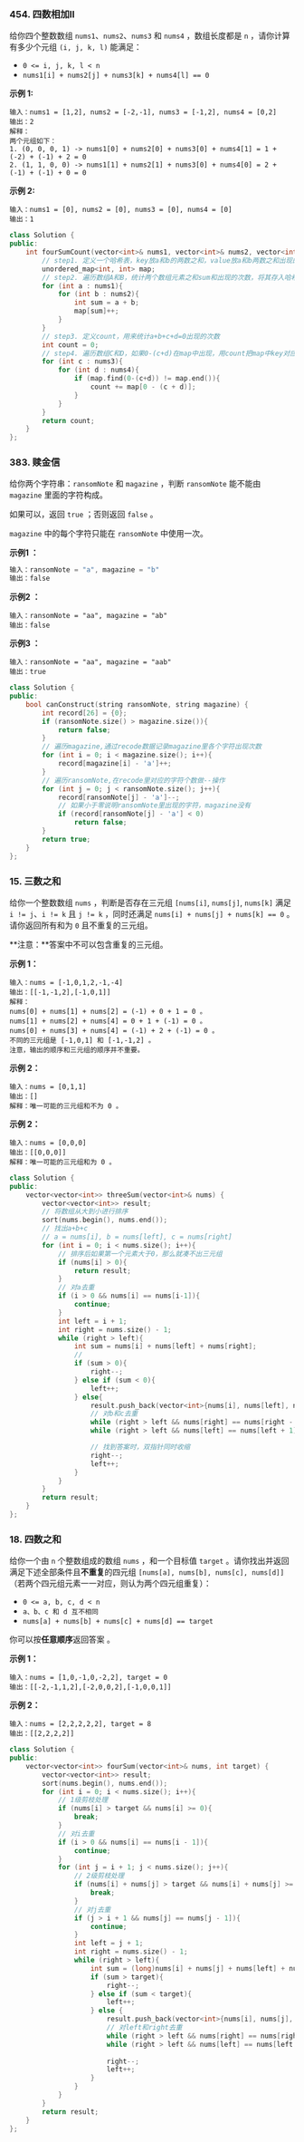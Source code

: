 ### **454. 四数相加Ⅱ** 

给你四个整数数组 `nums1`、`nums2`、`nums3` 和 `nums4` ，数组长度都是 `n` ，请你计算有多少个元组 `(i, j, k, l)` 能满足：

- `0 <= i, j, k, l < n`
- `nums1[i] + nums2[j] + nums3[k] + nums4[l] == 0`

**示例 1:**

```
输入：nums1 = [1,2], nums2 = [-2,-1], nums3 = [-1,2], nums4 = [0,2]
输出：2
解释：
两个元组如下：
1. (0, 0, 0, 1) -> nums1[0] + nums2[0] + nums3[0] + nums4[1] = 1 + (-2) + (-1) + 2 = 0
2. (1, 1, 0, 0) -> nums1[1] + nums2[1] + nums3[0] + nums4[0] = 2 + (-1) + (-1) + 0 = 0
```

**示例 2:**

```
输入：nums1 = [0], nums2 = [0], nums3 = [0], nums4 = [0]
输出：1
```

```c++
class Solution {
public:
    int fourSumCount(vector<int>& nums1, vector<int>& nums2, vector<int>& nums3, vector<int>& nums4) {
        // step1. 定义一个哈希表，key放a和b的两数之和，value放a和b两数之和出现的次数
        unordered_map<int, int> map;
        // step2. 遍历数组A和B，统计两个数组元素之和sum和出现的次数，将其存入哈希表
        for (int a : nums1){
            for (int b : nums2){
                int sum = a + b;
                map[sum]++;
            }
        }
        // step3. 定义count，用来统计a+b+c+d=0出现的次数
        int count = 0;
        // step4. 遍历数组C和D，如果0-(c+d)在map中出现，用count把map中key对应的出现次数value统计出来
        for (int c : nums3){
            for (int d : nums4){
                if (map.find(0-(c+d)) != map.end()){
                    count += map[0 - (c + d)];
                }
            }
        }
        return count;
    }
};
```

### **383. 赎金信** 

给你两个字符串：`ransomNote` 和 `magazine` ，判断 `ransomNote` 能不能由 `magazine` 里面的字符构成。

如果可以，返回 `true` ；否则返回 `false` 。

`magazine` 中的每个字符只能在 `ransomNote` 中使用一次。

**示例1 ：**

```c++
输入：ransomNote = "a", magazine = "b"
输出：false
```

**示例2 ：**

```
输入：ransomNote = "aa", magazine = "ab"
输出：false
```

**示例3 ：**

```
输入：ransomNote = "aa", magazine = "aab"
输出：true
```

```c++
class Solution {
public:
    bool canConstruct(string ransomNote, string magazine) {
        int record[26] = {0};
        if (ransomNote.size() > magazine.size()){
            return false;
        }
        // 遍历magazine,通过recode数据记录magazine里各个字符出现次数
        for (int i = 0; i < magazine.size(); i++){
            record[magazine[i] - 'a']++;
        }
        // 遍历ransomNote,在recode里对应的字符个数做--操作
        for (int j = 0; j < ransomNote.size(); j++){
            record[ransomNote[j] - 'a']--;
            // 如果小于零说明ransomNote里出现的字符，magazine没有
            if (record[ransomNote[j] - 'a'] < 0)
                return false;
        }
        return true;
    }
};
```

### **15. 三数之和** 

给你一个整数数组 `nums` ，判断是否存在三元组 `[nums[i]`, `nums[j]`, `nums[k]` 满足 `i != j`、`i != k` 且 `j != k` ，同时还满足 `nums[i] + nums[j] + nums[k] == 0` 。请你返回所有和为 `0` 且不重复的三元组。

**注意：**答案中不可以包含重复的三元组。

**示例 1：**

```
输入：nums = [-1,0,1,2,-1,-4]
输出：[[-1,-1,2],[-1,0,1]]
解释：
nums[0] + nums[1] + nums[2] = (-1) + 0 + 1 = 0 。
nums[1] + nums[2] + nums[4] = 0 + 1 + (-1) = 0 。
nums[0] + nums[3] + nums[4] = (-1) + 2 + (-1) = 0 。
不同的三元组是 [-1,0,1] 和 [-1,-1,2] 。
注意，输出的顺序和三元组的顺序并不重要。
```

**示例 2：**

```
输入：nums = [0,1,1]
输出：[]
解释：唯一可能的三元组和不为 0 。
```

**示例 2：**

```
输入：nums = [0,0,0]
输出：[[0,0,0]]
解释：唯一可能的三元组和为 0 。
```

```C++
class Solution {
public:
    vector<vector<int>> threeSum(vector<int>& nums) {
        vector<vector<int>> result;
        // 将数组从大到小进行排序
        sort(nums.begin(), nums.end());
        // 找出a+b+c
        // a = nums[i], b = nums[left], c = nums[right]
        for (int i = 0; i < nums.size(); i++){
            // 排序后如果第一个元素大于0，那么就凑不出三元组
            if (nums[i] > 0){
                return result;
            }
            // 对a去重
            if (i > 0 && nums[i] == nums[i-1]){
                continue;
            }
            int left = i + 1;
            int right = nums.size() - 1;
            while (right > left){
                int sum = nums[i] + nums[left] + nums[right];
                // 
                if (sum > 0){
                    right--;
                } else if (sum < 0){
                    left++;
                } else{
                    result.push_back(vector<int>{nums[i], nums[left], nums[right]});
                    // 对b和c去重  
                    while (right > left && nums[right] == nums[right - 1]) right--;
                    while (right > left && nums[left] == nums[left + 1]) left++;

                    // 找到答案时，双指针同时收缩
                    right--;
                    left++;
                }
            }
        }
        return result;
    }
};
```

### **18. 四数之和** 

给你一个由 `n` 个整数组成的数组 `nums` ，和一个目标值 `target` 。请你找出并返回满足下述全部条件且**不重复**的四元组 `[nums[a], nums[b], nums[c], nums[d]]` （若两个四元组元素一一对应，则认为两个四元组重复）：

- `0 <= a, b, c, d < n`
- `a、b、c 和 d 互不相同`
- `nums[a] + nums[b] + nums[c] + nums[d] == target`

你可以按**任意顺序**返回答案 。

**示例 1：**

```
输入：nums = [1,0,-1,0,-2,2], target = 0
输出：[[-2,-1,1,2],[-2,0,0,2],[-1,0,0,1]]
```

**示例 2：**

```
输入：nums = [2,2,2,2,2], target = 8
输出：[[2,2,2,2]]
```

```c++
class Solution {
public:
    vector<vector<int>> fourSum(vector<int>& nums, int target) {
        vector<vector<int>> result;
        sort(nums.begin(), nums.end());
        for (int i = 0; i < nums.size(); i++){
            // 1级剪枝处理
            if (nums[i] > target && nums[i] >= 0){
                break;
            }
            // 对i去重
            if (i > 0 && nums[i] == nums[i - 1]){
                continue;
            }
            for (int j = i + 1; j < nums.size(); j++){
                // 2级剪枝处理
                if (nums[i] + nums[j] > target && nums[i] + nums[j] >= 0){
                    break;
                }
                // 对j去重
                if (j > i + 1 && nums[j] == nums[j - 1]){
                    continue;
                }
                int left = j + 1;
                int right = nums.size() - 1;
                while (right > left){
                    int sum = (long)nums[i] + nums[j] + nums[left] + nums[right];
                    if (sum > target){
                        right--;
                    } else if (sum < target){
                        left++;
                    } else {
                        result.push_back(vector<int>{nums[i], nums[j], nums[left], nums[right]});
						// 对left和right去重
                        while (right > left && nums[right] == nums[right - 1]) right--;
                        while (right > left && nums[left] == nums[left + 1]) left++;
                    
                        right--;
                        left++;
                    }
                }
            }
        }
        return result;
    }
};
```
